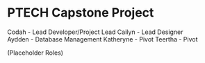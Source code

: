 # PTECH Capstone Project
Codah - Lead Developer/Project Lead 
Cailyn - Lead Designer  
Aydden - Database Management
Katheryne - Pivot
Teertha - Pivot

(Placeholder Roles)

